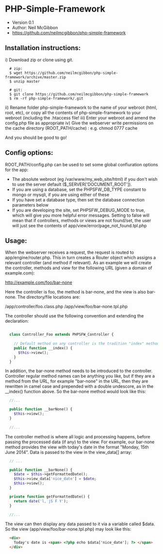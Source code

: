 PHP-Simple-Framework
====================

 - Version 0.1
 - Author: Neil McGibbon
 - https://github.com/neilmcgibbon/php-simple-framework


Installation instructions:
--------------------------

i)   Download zip or clone using git.
```
  # zip: 
  $ wget https://github.com/neilmcgibbon/php-simple-framework/archive/master.zip
  $ unzip master

  # git:
  $ git clone https://github.com/neilmcgibbon/php-simple-framework
  $ rm -rf php-simple-framework/.git
```
ii)  Rename folder php-simple-framework to the name of your webroot (html, root, etc), or copy all the contents of php-simple-framework to your webroot (including the .htaccess file!
iii) Enter your webroot and amend the config.php file as appropriate
iv)  Give the webserver write permissions on the cache directory (ROOT_PATH/cache) : e.g. chmod 0777 cache

And you should be good to go!


Config options:
---------------

ROOT_PATH/config.php can be used to set some global confiuration options for the app:

 - The absolute webroot (eg /var/www/my_web_site/html) if you don't wish to use the server default ($_SERVER['DOCUMENT_ROOT']).
 - If you are using a database, set the PHPSFW_DB_TYPE constant to mongo or mysqli, if you are using either of these
 - If you have set a database type, then set the database connection parameters below
 - If you are developing the site, set PHPSFW_DEBUG_MODE to true, which will give you more helpful error messages.  Setting to false will mean that
   if controllers, methods or views are not found/set, the user will just see the contents of app/view/error/page_not_found.tpl.php


Usage:
------

When the webserver receives a request, the request is routed to app/engine/router.php.  This in turn creates a Router object which assigns a relevant controller (and method if 
relevant).  As an example we will create the controller, methods and view for the following URL (given a domain of example.com):  

  http://example.com/foo/bar-none

Here the controller is foo, the method is bar-none, and the view is also bar-none.  The directory/file locations are:

  /app/controller/foo.class.php
  /app/view/foo/bar-none.tpl.php


The controller should use the following convention and extending the declaration:
```php
  
  class Controller_Foo extends PHPSFW_Controller {
    
    // Default method on any controller is the tradition "index" method.
    public function __index() {
      $this->view();
    }
  }
```

In addition, the bar-none method needs to be introduced to the controller.  Controller regular method names can be anything you like, but if they are a method from the URL,
for example "bar-none" in the URL, then they are rewritten in camel case and prepended with a double undescore, as in the __index() function above.  So the bar-none method would look like this:
```php
  //...

  public function __barNone() {
    $this->view();
  }
    
  //...
```

The controller method is where all logic and processing happens, before passing the processed data (if any) to the view.  For example, our bar-none method provides the view with today's date in
the format "Monday, 15th June 2014".  Data is passed to the view in the view_data[] array:

```php
  // ...

  public function __barNone() {
    $date = $this->getFormattedDate();
    $this->view_data['nice_date'] = $date;
    $this->view();
  }

  private function getFormattedDate() {
    return date('l, jS F Y');
  }
  
  //...
```

The view can then display any data passed to it via a variable called $data.  So the view (app/view/foo/bar-none.tpl.php) may look like this:
```html
  <div>
    Today's date is <span> <?php echo $data['nice_date']; ?> </span>
  </div>
```








